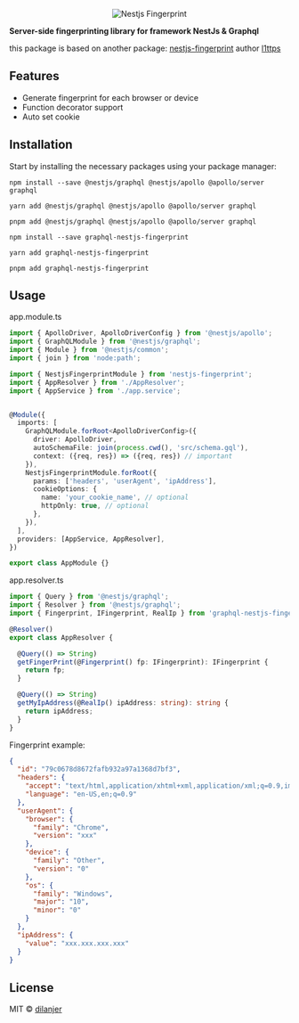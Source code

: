 <p align="center">
    <img src="" alt="Nestjs Fingerprint"/>
</p>


**Server-side fingerprinting library for framework NestJs & Graphql**

this package is based on another package:
[nestjs-fingerprint](https://www.npmjs.com/package/nestjs-fingerprint) author [l1ttps](https://github.com/l1ttps)

## Features
- Generate fingerprint for each browser or device
- Function decorator support
- Auto set cookie



## Installation

Start by installing the necessary packages using your package manager:

```
npm install --save @nestjs/graphql @nestjs/apollo @apollo/server graphql

yarn add @nestjs/graphql @nestjs/apollo @apollo/server graphql

pnpm add @nestjs/graphql @nestjs/apollo @apollo/server graphql
```

``` 
npm install --save graphql-nestjs-fingerprint

yarn add graphql-nestjs-fingerprint

pnpm add graphql-nestjs-fingerprint

```



## Usage
app.module.ts
```typescript
import { ApolloDriver, ApolloDriverConfig } from '@nestjs/apollo';
import { GraphQLModule } from '@nestjs/graphql';
import { Module } from '@nestjs/common';
import { join } from 'node:path';

import { NestjsFingerprintModule } from 'nestjs-fingerprint';
import { AppResolver } from './AppResolver';
import { AppService } from './app.service';


@Module({
  imports: [
    GraphQLModule.forRoot<ApolloDriverConfig>({
      driver: ApolloDriver,
      autoSchemaFile: join(process.cwd(), 'src/schema.gql'),
      context: ({req, res}) => ({req, res}) // important
    }),
    NestjsFingerprintModule.forRoot({
      params: ['headers', 'userAgent', 'ipAddress'],
      cookieOptions: {
        name: 'your_cookie_name', // optional
        httpOnly: true, // optional
      },
    }),
  ],
  providers: [AppService, AppResolver],
})

export class AppModule {}
```

app.resolver.ts
```typescript
import { Query } from '@nestjs/graphql';
import { Resolver } from '@nestjs/graphql';
import { Fingerprint, IFingerprint, RealIp } from 'graphql-nestjs-fingerprint';

@Resolver()
export class AppResolver {

  @Query(() => String)
  getFingerPrint(@Fingerprint() fp: IFingerprint): IFingerprint {
    return fp;
  }

  @Query(() => String)
  getMyIpAddress(@RealIp() ipAddress: string): string {
    return ipAddress;
  }
}

```

Fingerprint example: 
```json
{
  "id": "79c0678d8672fafb932a97a1368d7bf3",
  "headers": {
    "accept": "text/html,application/xhtml+xml,application/xml;q=0.9,image/avif,image/webp,image/apng,*/*;q=0.8,application/signed-exchange;v=b3;q=0.7",
    "language": "en-US,en;q=0.9"
  },
  "userAgent": {
    "browser": {
      "family": "Chrome",
      "version": "xxx"
    },
    "device": {
      "family": "Other",
      "version": "0"
    },
    "os": {
      "family": "Windows",
      "major": "10",
      "minor": "0"
    }
  },
  "ipAddress": {
    "value": "xxx.xxx.xxx.xxx"
  }
}
```

  
## License

MIT © [dilanjer](https://github.com/Dilanjer)
